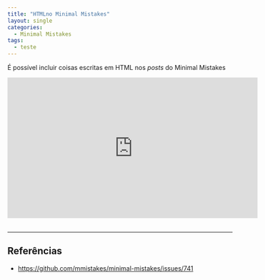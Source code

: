 ```yaml
---
title: "HTMLno Minimal Mistakes"
layout: single
categories:
  - Minimal Mistakes
tags:
  - teste
---
```


É possível incluir coisas escritas em HTML nos *posts* do Minimal Mistakes

<div markdown="0">
  <iframe src="https://www.livecoding.tv/twhite96/embed" width="560" height="315" frameborder="0" scrolling="no" style="display:block; margin: 0 auto;" webkitAllowFullScreen mozallowfullscreen allowFullScreen></iframe>
</div>


<br>

-----

## Referências

- https://github.com/mmistakes/minimal-mistakes/issues/741
